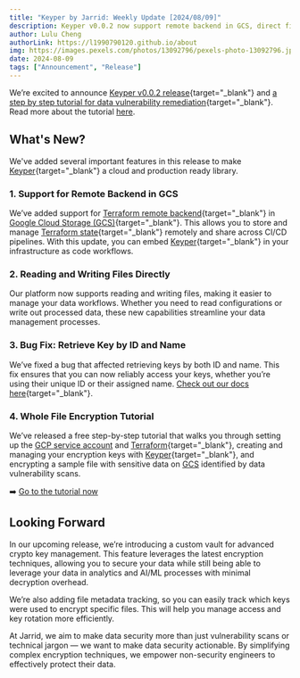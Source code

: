 ```yaml
---
title: "Keyper by Jarrid: Weekly Update [2024/08/09]"
description: Keyper v0.0.2 now support remote backend in GCS, direct file reading and writing, and a bug fix for key retrieval. We’ve also released a new tutorial on full file encryption.
author: Lulu Cheng
authorLink: https://l1990790120.github.io/about
img: https://images.pexels.com/photos/13092796/pexels-photo-13092796.jpeg?auto=compress&cs=tinysrgb&w=1260&h=750&dpr=1
date: 2024-08-09
tags: ["Announcement", "Release"]
---
```


We’re excited to announce [Keyper v0.0.2 release](https://github.com/jarrid-xyz/keyper/releases/tag/v0.0.2){target="_blank"} and [a step by step tutorial for data vulnerability remediation](https://github.com/jarrid-xyz/keyper-tutorial){target="_blank"}. Read more about the tutorial [here](/articles/2024-08-09-step-by-step-guide-to-remediate-data-vuln).

## What's New?

We've added several important features in this release to make [Keyper](https://jarrid.xyz/keyper){target="_blank"} a cloud and production ready library.

### 1. Support for Remote Backend in GCS

We’ve added support for [Terraform remote backend](https://developer.hashicorp.com/terraform/language/settings/backends/remote){target="_blank"} in [Google Cloud Storage (GCS)](https://cloud.google.com/storage){target="_blank"}. This allows you to store and manage [Terraform state](https://developer.hashicorp.com/terraform/language/state){target="_blank"} remotely and share across CI/CD pipelines. With this update, you can embed [Keyper](https://jarrid.xyz/keyper){target="_blank"} in your infrastructure as code workflows.

### 2. Reading and Writing Files Directly

Our platform now supports reading and writing files, making it easier to manage your data workflows. Whether you need to read configurations or write out processed data, these new capabilities streamline your data management processes.

### 3. Bug Fix: Retrieve Key by ID and Name

We’ve fixed a bug that affected retrieving keys by both ID and name. This fix ensures that you can now reliably access your keys, whether you’re using their unique ID or their assigned name. [Check out our docs here](https://jarrid.xyz/keyper/resource/key/){target="_blank"}.

### 4. Whole File Encryption Tutorial

We’ve released a free step-by-step tutorial that walks you through setting up the [GCP service account](https://cloud.google.com/iam/docs/service-account-overview) and [Terraform](https://www.terraform.io/){target="_blank"}, creating and managing your encryption keys with [Keyper](https://jarrid.xyz/keyper){target="_blank"}, and encrypting a sample file with sensitive data on [GCS](https://cloud.google.com/storage) identified by data vulnerability scans.

➡️ [Go to the tutorial now](https://github.com/jarrid-xyz/keyper-tutorial?tab=readme-ov-file#keyper-tutorial)

## Looking Forward

In our upcoming release, we’re introducing a custom vault for advanced crypto key management. This feature leverages the latest encryption techniques, allowing you to secure your data while still being able to leverage your data in analytics and AI/ML processes with minimal decryption overhead.

We’re also adding file metadata tracking, so you can easily track which keys were used to encrypt specific files. This will help you manage access and key rotation more efficiently.

At Jarrid, we aim to make data security more than just vulnerability scans or technical jargon — we want to make data security actionable. By simplifying complex encryption techniques, we empower non-security engineers to effectively protect their data.
